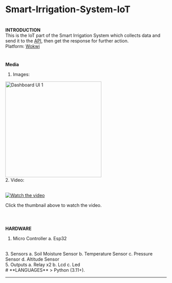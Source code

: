 # Smart-Irrigation-System-IoT
#
**INTRODUCTION<br>**
This is the IoT part of the Smart Irrigation System which collects data and send it to the <a href="https://github.com/PersonXXIII/Smart-Irrigation-System-API">API</a>, then get the response for further action. <br>
Platform: <a href="https://wokwi.com/">Wokwi</a><br>
#
**Media<br>**
1. Images:<br>
<div style="display: flex; justify-content: space-between; align-items: center; gap: 10px;">
<img src="https://i.imgur.com/4ozJMcO.png" alt="Dashboard UI 1" style="width: 300px; height: auto;">
</div>
2. Video:<br><br>

[![Watch the video](https://img.youtube.com/vi/p7shjgIEM38/0.jpg)](https://youtu.be/p7shjgIEM38)

Click the thumbnail above to watch the video.
<br><br>
#
**HARDWARE**
1. Micro Controller
  a. Esp32
<br>
3. Sensors
  a. Soil Moisture Sensor
  b. Temperature Sensor
  c. Pressure Sensor
  d. Altitude Sensor
<br>
5. Outputs
  a. Relay x2
  b. Lcd
  c. Led
<br>
#
**LANGUAGES**
> Python (3.11+).
<hr>
